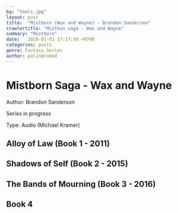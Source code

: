 ```yaml
---
bg: "tools.jpg"
layout: post
title:  "Mistborn (Wax and Wayne) - Brandon Sanderson"
crawlertitle: "Mistbon saga - Wax and Wayne"
summary: "Mistborn"
date:   2020-01-03 17:17:58 +0700
categories: posts
genre: Fantasy Series
author: palindromed
---
```


# Mistborn Saga - Wax and Wayne

Author: Brandon Sanderson

Series in progress

Type: Audio (Michael Kramer)

## Alloy of Law (Book 1 - 2011)

## Shadows of Self (Book 2 - 2015)

## The Bands of Mourning (Book 3 - 2016)

## Book 4
